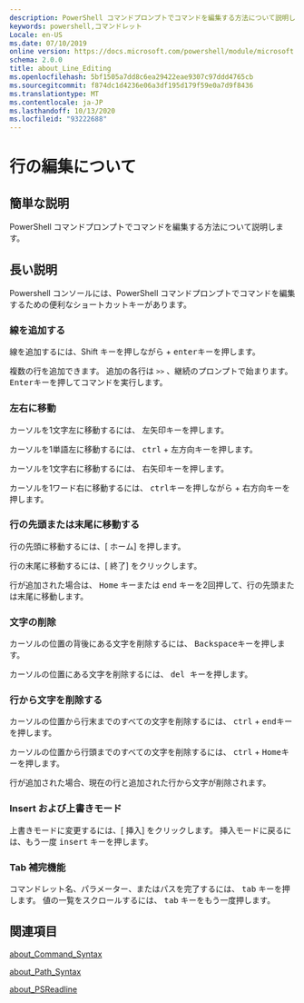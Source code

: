 ```yaml
---
description: PowerShell コマンドプロンプトでコマンドを編集する方法について説明します。
keywords: powershell,コマンドレット
Locale: en-US
ms.date: 07/10/2019
online version: https://docs.microsoft.com/powershell/module/microsoft.powershell.core/about/about_line_editing?view=powershell-5.1&WT.mc_id=ps-gethelp
schema: 2.0.0
title: about_Line_Editing
ms.openlocfilehash: 5bf1505a7dd8c6ea29422eae9307c97ddd4765cb
ms.sourcegitcommit: f874dc1d4236e06a3df195d179f59e0a7d9f8436
ms.translationtype: MT
ms.contentlocale: ja-JP
ms.lasthandoff: 10/13/2020
ms.locfileid: "93222688"
---
```

# <a name="about-line-editing"></a>行の編集について

## <a name="short-description"></a>簡単な説明

PowerShell コマンドプロンプトでコマンドを編集する方法について説明します。

## <a name="long-description"></a>長い説明

Powershell コンソールには、PowerShell コマンドプロンプトでコマンドを編集するための便利なショートカットキーがあります。

### <a name="add-a-line"></a>線を追加する

線を追加するには、Shift キーを押し<kbd>ながら</kbd> + <kbd>enter</kbd>キーを押します。

複数の行を追加できます。 追加の各行は `>>` 、継続のプロンプトで始まります。 <kbd>Enter</kbd>キーを押してコマンドを実行します。

### <a name="move-left-and-right"></a>左右に移動

カーソルを1文字左に移動するには、 <kbd>左矢印</kbd>キーを押します。

カーソルを1単語左に移動するには、 <kbd>ctrl</kbd> + <kbd>左方向</kbd>キーを押します。

カーソルを1文字右に移動するには、 <kbd>右矢印</kbd>キーを押します。

カーソルを1ワード右に移動するには、 <kbd>ctrl</kbd>キーを押しながら + <kbd>右方向</kbd>キーを押します。

### <a name="move-to-a-lines-beginning-or-end"></a>行の先頭または末尾に移動する

行の先頭に移動するには、[ <kbd>ホーム</kbd>] を押します。

行の末尾に移動するには、[ <kbd>終了</kbd>] をクリックします。

行が追加された場合は、 <kbd>Home</kbd> キーまたは <kbd>end</kbd> キーを2回押して、行の先頭または末尾に移動します。

### <a name="delete-characters"></a>文字の削除

カーソルの位置の背後にある文字を削除するには、 <kbd>Backspace</kbd>キーを押します。

カーソルの位置にある文字を削除するには、 <kbd>del キーを</kbd>押します。

### <a name="delete-characters-from-a-line"></a>行から文字を削除する

カーソルの位置から行末までのすべての文字を削除するには、 <kbd>ctrl</kbd> + <kbd>end</kbd>キーを押します。

カーソルの位置から行頭までのすべての文字を削除するには、 <kbd>ctrl</kbd> + <kbd>Home</kbd>キーを押します。

行が追加された場合、現在の行と追加された行から文字が削除されます。

### <a name="insert-and-overstrike-mode"></a>Insert および上書きモード

上書きモードに変更するには、[ <kbd>挿入</kbd>] をクリックします。 挿入モードに戻るには、もう一度 <kbd>insert</kbd> キーを押します。

### <a name="tab-completion"></a>Tab 補完機能

コマンドレット名、パラメーター、またはパスを完了するには、 <kbd>tab</kbd> キーを押します。 値の一覧をスクロールするには、 <kbd>tab</kbd> キーをもう一度押します。

## <a name="see-also"></a>関連項目

[about_Command_Syntax](about_Command_Syntax.md)

[about_Path_Syntax](about_Path_Syntax.md)

[about_PSReadline](../../PSReadline/About/about_PSReadline.md)
